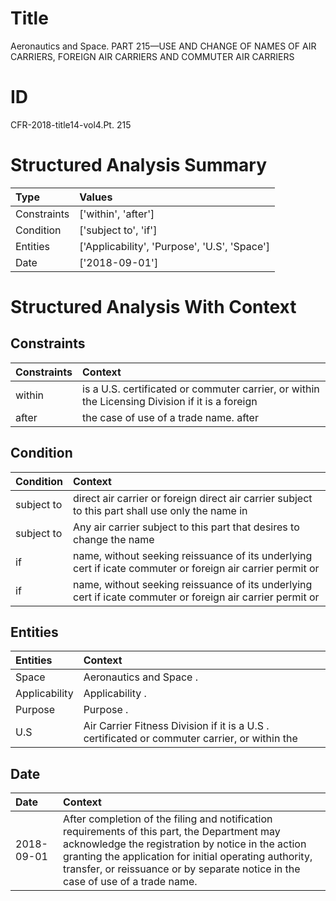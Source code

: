 # Title

 Aeronautics and Space. PART 215—USE AND CHANGE OF NAMES OF AIR CARRIERS, FOREIGN AIR CARRIERS AND COMMUTER AIR CARRIERS


# ID

 CFR-2018-title14-vol4.Pt. 215


# Structured Analysis Summary

| Type        | Values                                       |
|:------------|:---------------------------------------------|
| Constraints | ['within', 'after']                          |
| Condition   | ['subject to', 'if']                         |
| Entities    | ['Applicability', 'Purpose', 'U.S', 'Space'] |
| Date        | ['2018-09-01']                               |


# Structured Analysis With Context

 


## Constraints

| Constraints   | Context                                                                                         |
|:--------------|:------------------------------------------------------------------------------------------------|
| within        | is a U.S. certificated or commuter carrier, or within the Licensing Division if it is a foreign |
| after         | the case of use of a trade name. after                                                          |


## Condition

| Condition   | Context                                                                                                    |
|:------------|:-----------------------------------------------------------------------------------------------------------|
| subject to  | direct air carrier or foreign direct air carrier subject to this part shall use only the name in           |
| subject to  | Any air carrier  subject to this part that desires to change the name                                      |
| if          | name, without seeking reissuance of its underlying cert if icate commuter or foreign air carrier permit or |
| if          | name, without seeking reissuance of its underlying cert if icate commuter or foreign air carrier permit or |


## Entities

| Entities      | Context                                                                                       |
|:--------------|:----------------------------------------------------------------------------------------------|
| Space         | Aeronautics and  Space .                                                                      |
| Applicability | Applicability .                                                                               |
| Purpose       | Purpose .                                                                                     |
| U.S           | Air Carrier Fitness Division if it is a U.S . certificated or commuter carrier, or within the |


## Date

| Date       | Context                                                                                                                                                                                                                                                                                        |
|:-----------|:-----------------------------------------------------------------------------------------------------------------------------------------------------------------------------------------------------------------------------------------------------------------------------------------------|
| 2018-09-01 | After completion of the filing and notification requirements of this part, the Department may acknowledge the registration by notice in the action granting the application for initial operating authority, transfer, or reissuance or by separate notice in the case of use of a trade name. |


